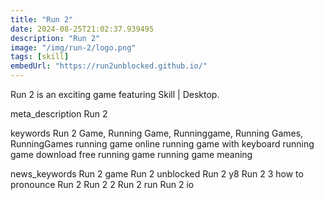 ```yaml
---
title: "Run 2"
date: 2024-08-25T21:02:37.939495
description: "Run 2"
image: "/img/run-2/logo.png"
tags: [skill]
embedUrl: "https://run2unblocked.github.io/"
---
```


Run 2 is an exciting game featuring Skill | Desktop.

meta_description
Run 2


keywords
Run 2 Game, Running Game, Runninggame, Running Games, RunningGames running game online running game with keyboard running game download free running game running game meaning


news_keywords
Run 2 game Run 2 unblocked Run 2 y8 Run 2 3 how to pronounce Run 2 Run 2 2 Run 2 run Run 2 io

